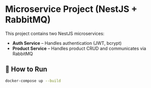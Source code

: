 # Microservice Project (NestJS + RabbitMQ)

This project contains two NestJS microservices:
- **Auth Service** – Handles authentication (JWT, bcrypt)
- **Product Service** – Handles product CRUD and communicates via RabbitMQ

## 🚀 How to Run
```bash
docker-compose up --build
